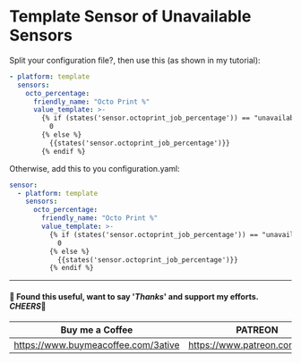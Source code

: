 # Template Sensor of Unavailable Sensors

Split your configuration file?, then use this (as shown in my tutorial):
```yaml
- platform: template
  sensors:
    octo_percentage:
      friendly_name: "Octo Print %"
      value_template: >-
        {% if (states('sensor.octoprint_job_percentage')) == "unavailable" %}
          0
        {% else %}
          {{states('sensor.octoprint_job_percentage')}}
        {% endif %}
```

Otherwise, add this to you configuration.yaml:
```yaml
sensor:
  - platform: template
    sensors:
      octo_percentage:
        friendly_name: "Octo Print %"
        value_template: >-
          {% if (states('sensor.octoprint_job_percentage')) == "unavailable" %}
            0
          {% else %}
            {{states('sensor.octoprint_job_percentage')}}
          {% endif %}
```




___

#### 💖 Found this useful, want to say '*Thanks*' and support my efforts. *CHEERS*🍺
| Buy me a Coffee | PATREON |
|-----------------|---------|
| https://www.buymeacoffee.com/3ative | https://www.patreon.com/3ative |
